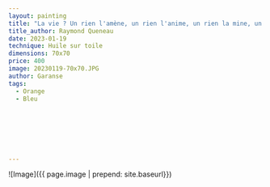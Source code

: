 ```yaml
---
layout: painting
title: "La vie ? Un rien l'amène, un rien l'anime, un rien la mine, un rien l'emmène."    
title_author: Raymond Queneau    
date: 2023-01-19
technique: Huile sur toile
dimensions: 70x70
price: 400
image: 20230119-70x70.JPG
author: Garanse
tags:
  - Orange
  - Bleu
  
  
  
 
  
  
  
---
```

![Image]({{ page.image | prepend: site.baseurl}})

